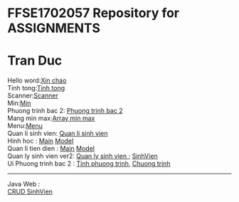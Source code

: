 # FFSE1702057 Repository for ASSIGNMENTS
<h1>Tran Duc</h1>
Hello word:<a href="https://github.com/FASTTRACKSE/FFSE1703.JavaCore/blob/master/Assignments/ducdz/heloworld/src/heloworld.java">Xin chao</a><br>
Tinh tong:<a href="https://github.com/FASTTRACKSE/FFSE1703.JavaCore/blob/master/Assignments/ducdz/tinh_tong/src/tinh_tong.java">Tinh tong</a><br>
Scanner:<a href="https://github.com/FASTTRACKSE/FFSE1703.JavaCore/blob/master/Assignments/ducdz/scanner/src/fasttrack/edu/vn/scanner.java">Scanner</a><br>
Min:<a href="https://github.com/FASTTRACKSE/FFSE1703.JavaCore/blob/master/Assignments/ducdz/min/src/fasttrack/edu/vn/min.java">Min</a><br> 
Phuong trinh bac 2: <a href="https://github.com/FASTTRACKSE/FFSE1703.JavaCore/blob/master/Assignments/ducdz/phuong_trinh_bac2/src/fasttrack/edu/vn/phuong_trinh_bac2.java">Phuong trinh bac 2</a><br>
Mang min max:<a href="https://github.com/FASTTRACKSE/FFSE1703.JavaCore/blob/master/Assignments/ducdz/Mang_min_max/src/Mang_min_max.java">Array min max</a><br>
Menu:<a href="https://github.com/FASTTRACKSE/FFSE1703.JavaCore/blob/master/Assignments/ducdz/menu/src/fasttrack/edu/vn/menu.java">Menu</a><br>
Quan li sinh vien: <a href="https://github.com/FASTTRACKSE/FFSE1703.JavaCore/blob/master/Assignments/ducdz/SinhVien/src/Fasttrack/edu/vn/SinhVien.java">Quan li sinh vien</a><br>
Hinh hoc : 
<a href="https://github.com/FASTTRACKSE/FFSE1703.JavaCore/blob/master/Assignments/ducdz/HinhHoc/src/HinhHoc_main/hinhhoc.java">Main</a>
<a href="https://github.com/FASTTRACKSE/FFSE1703.JavaCore/tree/master/Assignments/ducdz/HinhHoc/src/HinhHoc_model">Model</a><br>
Quan li tien dien :
<a href="https://github.com/FASTTRACKSE/FFSE1703.JavaCore/blob/master/Assignments/ducdz/Quanlytiendien/src/Fasttrack/edu/vn/quanlytiendien/Quanlytiendien.java">Main</a>
<a href="https://github.com/FASTTRACKSE/FFSE1703.JavaCore/tree/master/Assignments/ducdz/Quanlytiendien/src/Fasttrack/edu/vn/tiendien">Model</a><br>
Quan ly sinh vien ver2: <a href="https://github.com/FASTTRACKSE/FFSE1703.JavaCore/blob/master/Assignments/ducdz/QuanLySinhVienver2.0/src/Fasttrack/edu/vn/main/QuanLySinhVienver2.java">Quan ly sinh vien </a>; <a href="https://github.com/FASTTRACKSE/FFSE1703.JavaCore/blob/master/Assignments/ducdz/QuanLySinhVienver2.0/src/Fasttrack/edu/vn/model/SinhVien.java"> SinhVien</a><br>
Ui Phuong trinh bac 2 : <a href="https://github.com/FASTTRACKSE/FFSE1703.JavaCore/blob/master/Assignments/ducdz/UI_phuongtrinhbac2/src/giaiphuongtrinh/TinhPhuongTrinh.java">Tinh phuong trinh</a>, <a href="https://github.com/FASTTRACKSE/FFSE1703.JavaCore/blob/master/Assignments/ducdz/UI_phuongtrinhbac2/src/main/MainProgram.java">Chuong trinh</a>
<hr>
Java Web : <br>
<a href="https://github.com/FASTTRACKSE/FFSE1703.JavaCore/tree/master/Assignments/ducdz/QLSinhVien">CRUD SinhVien</a>

